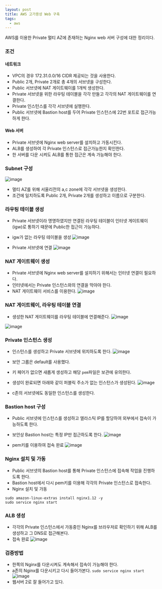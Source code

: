 ```yaml
---
layout: post
title: AWS 고가용성 Web 구축
tags:
  - aws
---
```


AWS를 이용한 Private 멀티 AZ에 존재하는 Nginx web 서버 구성에 대한 정리이다.

### 조건
#### 네트워크
- VPC의 경우 172.31.0.0/16 CIDR 제공되는 것을 사용한다.
- Public 2개, Private 2개로 총 4개의 서브넷을 구성한다.
- Public 서브넷에 NAT 게이트웨이를 1개씩 생성한다.
- Private 서브넷을 위한 라우팅 테이블을 각각 만들고 각각의 NAT 게이트웨이를 연결한다.
- Private 인스턴스를 각각 서브넷에 실행한다.
- Public 서브넷에 Bastion host를 두어 Private 인스턴스에 22번 포트로 접근가능하게 한다.
#### Web 서버
- Private 서브넷에 Nginx web server를 설치하고 가동시킨다.
- ALB를 생성하여 각 Private 인스턴스로 접근가능한지 확인한다.
- 한 서버를 다운 시켜도 ALB를 통한 접근은 계속 가능해야 한다.

### Subnet 구성
![image](https://user-images.githubusercontent.com/33619494/62409021-31084880-b60c-11e9-9475-ae28f6872016.png)
- 멀티 AZ를 위해 서울리전의 a,c zone에 각각 서브넷을 생성한다.
- 조건에 일치하도록 Public 2개, Private 2개를 생성하고 이름으로 구분한다.

### 라우팅 테이블 생성
- Private 서브넷이라 명명하였지만 연결된 라우팅 테이블이 인터넷 게이트웨이(igw)로 통하기 때문에 Public한 접근이 가능하다.
- igw가 없는 라우팅 테이블을 생성
![image](https://user-images.githubusercontent.com/33619494/62409088-387c2180-b60d-11e9-8e25-a681daa6f54b.png)

- Private 서브넷에 연결
![image](https://user-images.githubusercontent.com/33619494/62409100-7a0ccc80-b60d-11e9-9620-04ef94e868a8.png)

### NAT 게이트웨이 생성
- Private 서브넷에 Nginx web server를 설치하기 위해서는 인터넷 연결이 필요하다.
- 인터넷에서는 Private 인스턴스와의 연결을 막아야 한다.
- NAT 게이트웨이 서비스를 이용한다.
![image](https://user-images.githubusercontent.com/33619494/62409051-bbe94300-b60c-11e9-89fe-5b0a2f9352a1.png)

### NAT 게이트웨이, 라우팅 테이블 연결
- 생성한 NAT 게이트웨이를 라우팅 테이블에 연결해준다.
![image](https://user-images.githubusercontent.com/33619494/62409281-a590b680-b60f-11e9-8803-74cc517d0050.png)

![image](https://user-images.githubusercontent.com/33619494/62409298-c9ec9300-b60f-11e9-8fc8-b401a626a1d7.png)

### Private 인스턴스 생성
- 인스턴스를 생성하고 Private 서브넷에 위치하도록 한다.
![image](https://user-images.githubusercontent.com/33619494/62409384-45027900-b611-11e9-84a9-10f6496713aa.png)

- 보안 그룹은 default를 사용했다.
- 키 페어가 없으면 새롭게 생성하고 해당 `pem`파일은 보관에 유의한다.
- 생성이 완료되면 아래와 같이 퍼블릭 주소가 없는 인스턴스가 생성된다.
![image](https://user-images.githubusercontent.com/33619494/62409366-fead1a00-b610-11e9-80a7-f22017984fe8.png)
- c존의 서브넷에도 동일한 인스턴스를 생성한다.

### Bastion host 구성
- Public 서브넷에 인스턴스를 생성하고 엘라스틱 IP를 할당하여 외부에서 접속이 가능하도록 한다.
- 보안상 Bastion host는 특정 IP만 접근하도록 한다.
![image](https://user-images.githubusercontent.com/33619494/62409745-ffe14580-b616-11e9-9c1f-14cc2a4c5f60.png)

- pem키를 이용하여 접속 완료
![image](https://user-images.githubusercontent.com/33619494/62409789-77af7000-b617-11e9-968a-0ff15b02b72b.png)

### Nginx 설치 및 가동
- Public 서브넷의 Bastion host를 통해 Private 인스턴스에 접속해 작업을 진행하도록 한다.
- Bastion host에서 다시 pem키를 이용해 각각의 Private 인스턴스로 접속한다.
- Nginx 설치 및 가동
```
sudo amazon-linux-extras install nginx1.12 -y
sudo service nginx start
```

### ALB 생성
- 각각의 Private 인스턴스에서 가동중인 Nginx를 브라우저로 확인하기 위해 ALB를 생성하고 그 DNS로 접근해본다.
- 접속 완료
![image](https://user-images.githubusercontent.com/33619494/62410013-c90d2e80-b61a-11e9-8d69-36baa1bc86eb.png)

### 검증방법
- 한쪽의 Nginx를 다운시켜도 계속해서 접속이 가능해야 한다.
- a존의 Nginx를 다운시키고 다시 들어가본다.
`sudo service nginx start`
![image](https://user-images.githubusercontent.com/33619494/62410002-ad098d00-b61a-11e9-8172-628a23081415.png)
- 웹서버 2로 잘 들어가고 있다.

